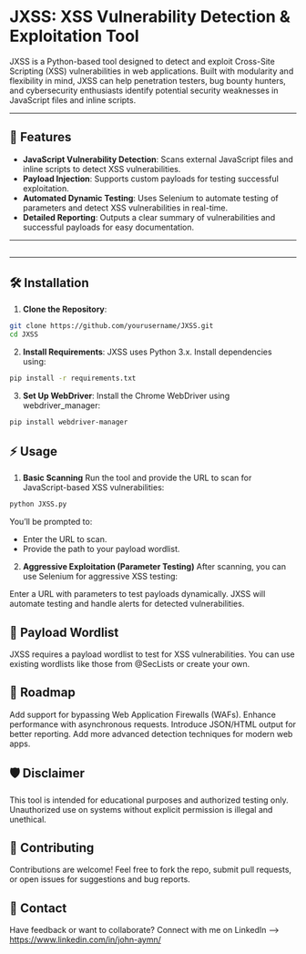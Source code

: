 # JXSS: XSS Vulnerability Detection & Exploitation Tool  

JXSS is a Python-based tool designed to detect and exploit Cross-Site Scripting (XSS) vulnerabilities in web applications. Built with modularity and flexibility in mind, JXSS can help penetration testers, bug bounty hunters, and cybersecurity enthusiasts identify potential security weaknesses in JavaScript files and inline scripts.  

---

## 🚀 Features  

- **JavaScript Vulnerability Detection**: Scans external JavaScript files and inline scripts to detect XSS vulnerabilities.  
- **Payload Injection**: Supports custom payloads for testing successful exploitation.  
- **Automated Dynamic Testing**: Uses Selenium to automate testing of parameters and detect XSS vulnerabilities in real-time.  
- **Detailed Reporting**: Outputs a clear summary of vulnerabilities and successful payloads for easy documentation.  

---

## 
---

## 🛠️ Installation  

1. **Clone the Repository**:  
```bash
git clone https://github.com/yourusername/JXSS.git
cd JXSS
   ```
2. **Install Requirements**:
JXSS uses Python 3.x. Install dependencies using:
  ```bash
  pip install -r requirements.txt
  ```
3. **Set Up WebDriver**:
Install the Chrome WebDriver using webdriver_manager:
  ```bash
  pip install webdriver-manager
  ```

## ⚡ Usage
1. **Basic Scanning**
Run the tool and provide the URL to scan for JavaScript-based XSS vulnerabilities:
  ```bash
  python JXSS.py
  ```
You’ll be prompted to:

- Enter the URL to scan.
- Provide the path to your payload wordlist.
  
2. **Aggressive Exploitation (Parameter Testing)**
After scanning, you can use Selenium for aggressive XSS testing:

Enter a URL with parameters to test payloads dynamically.
JXSS will automate testing and handle alerts for detected vulnerabilities.

## 📂 Payload Wordlist
JXSS requires a payload wordlist to test for XSS vulnerabilities. You can use existing wordlists like those from @SecLists or create your own.

## 🧩 Roadmap
Add support for bypassing Web Application Firewalls (WAFs).
Enhance performance with asynchronous requests.
Introduce JSON/HTML output for better reporting.
Add more advanced detection techniques for modern web apps.

## 🛡️ Disclaimer
This tool is intended for educational purposes and authorized testing only. Unauthorized use on systems without explicit permission is illegal and unethical.

## 🤝 Contributing
Contributions are welcome! Feel free to fork the repo, submit pull requests, or open issues for suggestions and bug reports.

## 💌 Contact
Have feedback or want to collaborate? Connect with me on LinkedIn --> https://www.linkedin.com/in/john-aymn/


